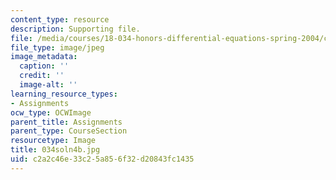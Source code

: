 ```yaml
---
content_type: resource
description: Supporting file.
file: /media/courses/18-034-honors-differential-equations-spring-2004/c2a2c46e33c25a856f32d20843fc1435_034soln4b.jpg
file_type: image/jpeg
image_metadata:
  caption: ''
  credit: ''
  image-alt: ''
learning_resource_types:
- Assignments
ocw_type: OCWImage
parent_title: Assignments
parent_type: CourseSection
resourcetype: Image
title: 034soln4b.jpg
uid: c2a2c46e-33c2-5a85-6f32-d20843fc1435
---
```

